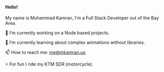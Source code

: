 #### Hello! 

  My name is Muhammad Kamran, I'm a Full Stack Developer out of the Bay Area.

 🔭 I’m currently working on a Node based projects.
 
 🌱 I’m currently learning about complex animations without libraries. 
 
 📫 How to reach me: me@mkamran.us
 
 ⚡ For fun I ride my KTM SDR (motorcycle).

<!--
**mkamran67/mkamran67** is a ✨ _special_ ✨ repository because its `README.md` (this file) appears on your GitHub profile.



